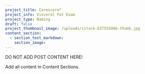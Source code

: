```yaml
---
project_title: Corescore™
project_info: Visceral Fat Exam
project_type: Naming
draft: false
project_thumbnail_image: /uploads/istock-637555066-thumb.jpg
content_section:
  - section_text_markdown:
    section_image:
---
```



DO NOT ADD POST CONTENT HERE!

Add all content in Content Sections.